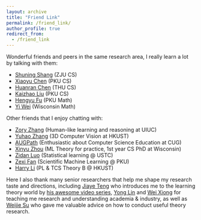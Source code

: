 ```yaml
---
layout: archive
title: "Friend Link"
permalink: /friend_link/
author_profile: true
redirect_from:
  - /friend_link
---
```


Wonderful friends and peers in the same research area, I really learn a lot by talking with them:
- [Shuning Shang](https://nooraovo.github.io) (ZJU CS)
- [Xiaoyu Chen](https://xiaoyuchen.me/) (PKU CS)
- [Huanran Chen](https://huanranchen.github.io/) (THU CS)
- [Kaizhao Liu](https://openreview.net/profile?id=~Kaizhao_Liu1) (PKU CS)
- [Hengyu Fu](https://dblp.org/pid/352/5349.html) (PKU Math)
- [Yi Wei](https://yee-millennium.github.io/) (Wisconsin Math)


Other friends that I enjoy chatting with:
- [Zory Zhang](https://zoryzhang.notion.site/Zory-Zhang-s-Webpage-f1e7acc889b94403b0fa710049f91ad7) (Human-like learning and reasoning at UIUC) 
- [Yuhao Zhang](https://yzhanglp.com/) (3D Computer Vision at HKUST)
- [AUGPath](https://shzaiz.github.io) (Enthusiastic about Computer Science Education at CUG)
- [Xinyu Zhou](https://www.xinyuzhou.me/home) (ML Theory for practice, 1st year CS PhD at Wisconsin)
- [Zidan Luo](https://github.com/Erisehc) (Statistical learning @ USTC)
- [Zexi Fan](https://francis-fan-create.github.io/) (Scientific Machine Learning @ PKU)
- [Harry Li](https://flandia.dev/) (PL & TCS Theory B @ HKUST)


Here I also thank many senior researchers that help me shape my research taste and directions, including [Jiaye Teng](https://www.tengjiaye.com/) who introduces me to the learning theory world by [his awesome video series](https://www.bilibili.com/video/BV1k64y1r7Dv/), [Yong Lin](https://linyongver.github.io/Website/) and [Wei Xiong](https://weixiongust.github.io/WeiXiongUST/index.html) for teaching me research and understanding academia & industry, as well as [Weijie Su](https://www.weijie-su.com/) who gave me valuable advice on how to conduct useful theory research.

